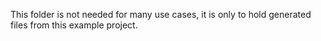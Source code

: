 This folder is not needed for many use cases, it is only to hold generated files from this example project. 